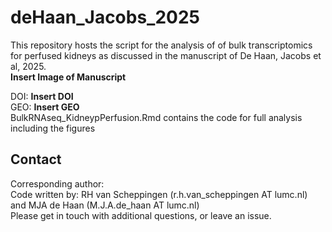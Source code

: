 # deHaan_Jacobs_2025
This repository hosts the script for the analysis of of bulk transcriptomics for perfused kidneys as discussed in the manuscript of De Haan, Jacobs et al, 2025. \
**Insert Image of Manuscript**

DOI: **Insert DOI** \
GEO: **Insert GEO** \
BulkRNAseq_KidneypPerfusion.Rmd contains the code for full analysis including the figures 


## Contact
Corresponding author:   \
Code written by: RH van Scheppingen (r.h.van_scheppingen AT lumc.nl) and MJA de Haan (M.J.A.de_haan AT lumc.nl)\
Please get in touch with additional questions, or leave an issue.
